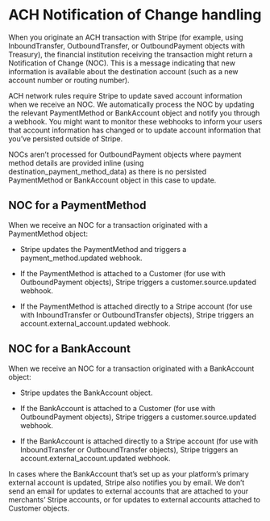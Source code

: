 # ACH Notification of Change handling

When you originate an ACH transaction with Stripe (for example, using InboundTransfer, OutboundTransfer, or OutboundPayment objects with Treasury), the financial institution receiving the transaction might return a Notification of Change (NOC). This is a message indicating that new information is available about the destination account (such as a new account number or routing number).

ACH network rules require Stripe to update saved account information when we receive an NOC. We automatically process the NOC by updating the relevant PaymentMethod or BankAccount object and notify you through a webhook. You might want to monitor these webhooks to inform your users that account information has changed or to update account information that you’ve persisted outside of Stripe.

NOCs aren’t processed for OutboundPayment objects where payment method details are provided inline (using destination_payment_method_data) as there is no persisted PaymentMethod or BankAccount object in this case to update.

## NOC for a PaymentMethod

When we receive an NOC for a transaction originated with a PaymentMethod object:

- Stripe updates the PaymentMethod and triggers a payment_method.updated webhook.

- If the PaymentMethod is attached to a Customer (for use with OutboundPayment objects), Stripe triggers a customer.source.updated webhook.

- If the PaymentMethod is attached directly to a Stripe account (for use with InboundTransfer or OutboundTransfer objects), Stripe triggers an account.external_account.updated webhook.

## NOC for a BankAccount

When we receive an NOC for a transaction originated with a BankAccount object:

- Stripe updates the BankAccount object.

- If the BankAccount is attached to a Customer (for use with OutboundPayment objects), Stripe triggers a customer.source.updated webhook.

- If the BankAccount is attached directly to a Stripe account (for use with InboundTransfer or OutboundTransfer objects), Stripe triggers an account.external_account.updated webhook.

In cases where the BankAccount that’s set up as your platform’s primary external account is updated, Stripe also notifies you by email. We don’t send an email for updates to external accounts that are attached to your merchants’ Stripe accounts, or for updates to external accounts attached to Customer objects.
